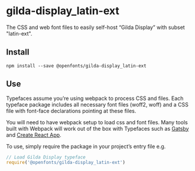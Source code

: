 
# gilda-display_latin-ext

The CSS and web font files to easily self-host “Gilda Display” with subset "latin-ext".

## Install

`npm install --save @openfonts/gilda-display_latin-ext`

## Use

Typefaces assume you’re using webpack to process CSS and files. Each typeface
package includes all necessary font files (woff2, woff) and a CSS file with
font-face declarations pointing at these files.

You will need to have webpack setup to load css and font files. Many tools built
with Webpack will work out of the box with Typefaces such as [Gatsby](https://github.com/gatsbyjs/gatsby)
and [Create React App](https://github.com/facebookincubator/create-react-app).

To use, simply require the package in your project’s entry file e.g.

```javascript
// Load Gilda Display typeface
require('@openfonts/gilda-display_latin-ext')
```
